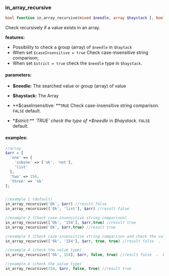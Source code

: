 ### in_array_recursive

```php
bool function in_array_recursive(mixed $needle, array $haystack [, bool $caseInsensitive=false, bool $strict=false])
```

Check recursively if a value exists in an array.

**features:**

- Possibility to check a group (array) of `$needle` in `$haytack`
- When set `$caseInsensitive = true` Check case-insensitive string comparison;
- When set `$strict = true`  check the `$needle` type in `$haystack`.


#### parameters:
- **$needle:** The searched value or group (array) of value

- **$haystack:** The Array

- **$caseInsensitive: **`TRUE` Check case-insensitive string comparison. `FALSE` default.

- **$strict:** `TRUE` check the type of *$needle* in *$haystack*. `FALSE` default.

#### examples:
```php
//array
$arr = [
  'one' => [
    'subone' => ['ok', 'not'],
    'list'
  ],
  'two' => 154,
  'three' => 'ok'
];


//example 1 (default)
in_array_recursive('Ok', $arr) //result false
in_array_recursive(['Ok', 'list'], $arr) //result false

//example 2 (Check case-insensitive string comparison)
in_array_recursive(['Ok', '154'], $arr,true) //result true
in_array_recursive('Ok', $arr,true) //result true

//example 3 (Check case-insensitive string comparison and check the value type)
in_array_recursive(['Ok', '154'], $arr, true, true) //result false  .  Because the $needle = (string) '154' is different than (number)154 found.

//example 4 (check the value type)
in_array_recursive(['Ok', 154], $arr, false, true) //result false  .  Because the $needle = (string)'Ok' is different than (string)'ok' found. 

//example 4 (check the value type)
in_array_recursive(154, $arr, false, true) //result true
```
